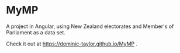 # MyMP

A project in Angular, using New Zealand electorates and Member's of Parliament as a data set.

Check it out at https://dominic-taylor.github.io/MyMP .

